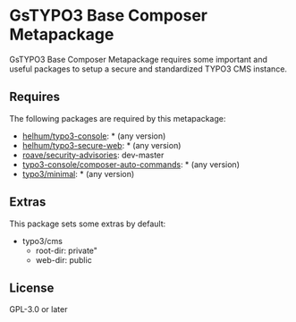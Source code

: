 # GsTYPO3 Base Composer Metapackage

GsTYPO3 Base Composer Metapackage requires some important and useful packages
to setup a secure and standardized TYPO3 CMS instance.

## Requires

The following packages are required by this metapackage:

* [helhum/typo3-console](https://packagist.org/packages/helhum/typo3-console): * (any version)
* [helhum/typo3-secure-web](https://packagist.org/packages/helhum/typo3-secure-web): * (any version)
* [roave/security-advisories](https://packagist.org/packages/roave/security-advisories): dev-master
* [typo3-console/composer-auto-commands](https://packagist.org/packages/typo3-console/composer-auto-commands): * (any version)
* [typo3/minimal](https://packagist.org/packages/typo3/minimal): * (any version)

## Extras

This package sets some extras by default:

* typo3/cms
  * root-dir: private"
  * web-dir: public

## License

GPL-3.0 or later
